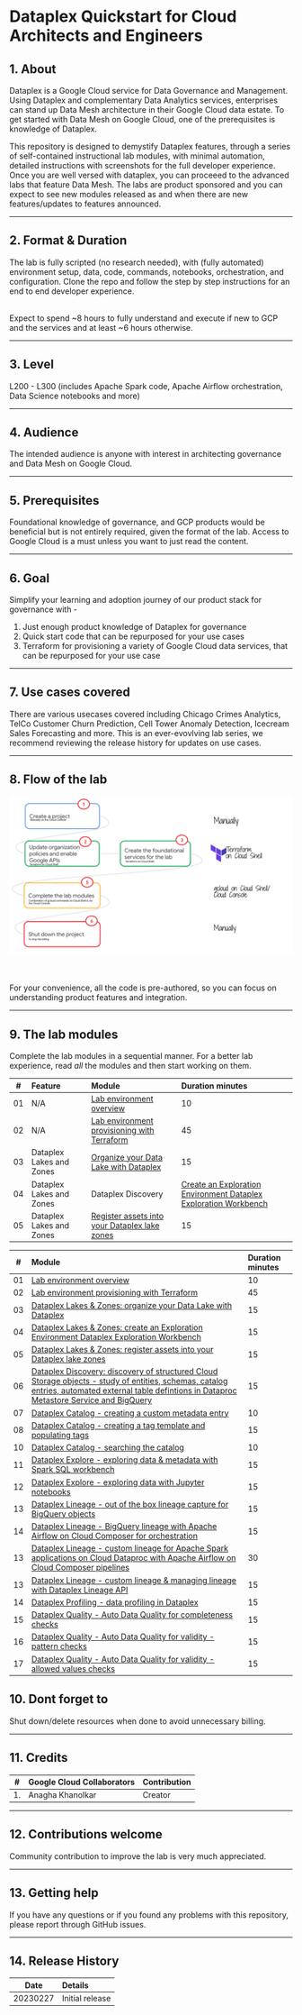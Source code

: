 # Dataplex Quickstart for Cloud Architects and Engineers

## 1. About

Dataplex is a Google Cloud service for Data Governance and Management. Using Dataplex and complementary Data Analytics services, enterprises can stand up Data Mesh architecture in their Google Cloud data estate. To get started with Data Mesh on Google Cloud, one of the prerequisites is knowledge of Dataplex.<br>

This repository is designed to demystify Dataplex features, through a series of self-contained instructional lab modules, with minimal automation, detailed instructions with screenshots for the full developer experience. Once you are well versed with dataplex, you can proceeed to the advanced labs that feature Data Mesh. The labs are product sponsored and you can expect to see new modules released as and when there are new features/updates to features announced.

<hr>

## 2. Format & Duration
The lab is fully scripted (no research needed), with (fully automated) environment setup, data, code, commands, notebooks, orchestration, and configuration. Clone the repo and follow the step by step instructions for an end to end developer experience. <br><br>

Expect to spend ~8 hours to fully understand and execute if new to GCP and the services and at least ~6 hours otherwise.

<hr>

## 3. Level
L200 - L300 (includes Apache Spark code, Apache Airflow orchestration, Data Science notebooks and more)

<hr>

## 4. Audience
The intended audience is anyone with interest in architecting governance and Data Mesh on Google Cloud.

<hr>

## 5. Prerequisites
Foundational knowledge of governance, and GCP products would be beneficial but is not entirely required, given the format of the lab. Access to Google Cloud is a must unless you want to just read the content.

<hr>

## 6. Goal
Simplify your learning and adoption journey of our product stack for governance with - <br> 
1. Just enough product knowledge of Dataplex for governance<br>
2. Quick start code that can be repurposed for your use cases<br>
3. Terraform for provisioning a variety of Google Cloud data services, that can be repurposed for your use case<br>

<hr>

## 7. Use cases covered
There are various usecases covered including Chicago Crimes Analytics, TelCo Customer Churn Prediction, Cell Tower Anomaly Detection, Icecream Sales Forecasting and more. This is an ever-evovlving lab series, we recommend reviewing the release history for updates on use cases.

<hr>

## 8. Flow of the lab

![LP-00](01-images/landing-page-00.png)   
<br><br>

For your convenience, all the code is pre-authored, so you can focus on understanding product features and integration.

<hr>

## 9. The lab modules
Complete the lab modules in a sequential manner. For a better lab experience, read *all* the modules and then start working on them.

| # | Feature | Module | Duration minutes | 
| -- |:--- | :--- | :--- |
| 01 | N/A | [Lab environment overview](02-lab-guide/module-01-lab-environment-overview.md) | 10  |
| 02 | N/A | [Lab environment provisioning with Terraform](02-lab-guide/module-02-terraform-provisioning.md) | 45  |
| 03 | Dataplex Lakes and Zones | [Organize your Data Lake with Dataplex](02-lab-guide/module-03-organize-your-data-lake.md) | 15  |
| 04 | Dataplex Lakes and Zones | Dataplex Discovery | [Create an Exploration Environment Dataplex Exploration Workbench](02-lab-guide/module-04-create-exploration-environment.md) | 15  |
| 05 | Dataplex Lakes and Zones | [Register assets into your Dataplex lake zones](02-lab-guide/module-05-register-assets-into-zones.md) | 15  |


| # | Module | Duration minutes | 
| -- | :--- | :--- |
| 01 | [Lab environment overview](02-lab-guide/module-01-lab-environment-overview.md) | 10  |
| 02 | [Lab environment provisioning with Terraform](02-lab-guide/module-02-terraform-provisioning.md) | 45  |
| 03 | [Dataplex Lakes & Zones: organize your Data Lake with Dataplex](02-lab-guide/module-03-organize-your-data-lake.md) | 15  |
| 04 | [Dataplex Lakes & Zones: create an Exploration Environment Dataplex Exploration Workbench](02-lab-guide/module-04-create-exploration-environment.md) | 15  |
| 05 | [Dataplex Lakes & Zones: register assets into your Dataplex lake zones](02-lab-guide/module-05-register-assets-into-zones.md) | 15  |
| 06 | [Dataplex Discovery: discovery of structured Cloud Storage objects - study of entities, schemas, catalog entries, automated external table defintions in Dataproc Metastore Service and BigQuery](02-lab-guide/module-06-discovery.md) | 15  |
| 07 | [Dataplex Catalog - creating a custom metadata entry](02-lab-guide/module-07-1-custom-entry-in-catalog.md) | 10  |
| 08 | [Dataplex Catalog - creating a tag template and populating tags](02-lab-guide/module-07-2-create-tag-template-for-catalog-entry.md) | 15  |
| 10 | [Dataplex Catalog - searching the catalog](02-lab-guide/module-07-4-search-catalog.md) | 10  |
| 11 | [Dataplex Explore - exploring data & metadata with Spark SQL workbench](02-lab-guide/module-08-1-explore-with-spark-sql.md) | 15  |
| 12 | [Dataplex Explore - exploring data with Jupyter notebooks](02-lab-guide/module-08-2-explore-with-jupyter-notebooks.md) | 15  |
| 13 | [Dataplex Lineage - out of the box lineage capture for BigQuery objects](02-lab-guide/module-09-1-data-lineage-with-bigquery.md) | 15  |
| 14 | [Dataplex Lineage - BigQuery lineage with Apache Airflow on Cloud Composer for orchestration ](02-lab-guide/module-09-2-data-lineage-with-cloud-composer-bq.md) | 15  |
| 13 | [Dataplex Lineage - custom lineage for Apache Spark applications on Cloud Dataproc with Apache Airflow on Cloud Composer pipelines ](02-lab-guide/module-09-3-data-lineage-with-cloud-composer-spark.md) | 30  |
| 13 | [Dataplex Lineage - custom lineage & managing lineage with Dataplex Lineage API](02-lab-guide/module-09-4-custom-lineage.md) | 15  |
| 14 | [Dataplex Profiling - data profiling in Dataplex](02-lab-guide/module-10-1-data-profiling.md) | 15  |
| 15 | [Dataplex Quality - Auto Data Quality for completeness checks](02-lab-guide/module-11-1a-auto-dq-completeness.md) | 15  |
| 16 | [Dataplex Quality - Auto Data Quality for validity - pattern checks](02-lab-guide/module-11-1b-auto-dq-validity.md) | 15  |
| 17 | [Dataplex Quality - Auto Data Quality for validity - allowed values checks](02-lab-guide/module-11-1c-auto-dq-value-set.md) | 15  |



## 10. Dont forget to 
Shut down/delete resources when done to avoid unnecessary billing.

<hr>

## 11. Credits
| # | Google Cloud Collaborators | Contribution  | 
| -- | :--- | :--- |
| 1. | Anagha Khanolkar | Creator |



<hr>

## 12. Contributions welcome
Community contribution to improve the lab is very much appreciated. <br>

<hr>

## 13. Getting help
If you have any questions or if you found any problems with this repository, please report through GitHub issues.

<hr>

## 14. Release History
| Date | Details | 
| -- | :--- | 
| 20230227 |  Initial release |





